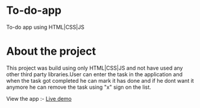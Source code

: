 # To-do-app
To-do app using HTML|CSS|JS

# About the project 
This project was build using only HTML|CSS|JS and not have used any other third party libraries.User can enter the task in the application and when the task got completed he can mark it has done and if he dont want it anymore he can remove the task using "x" sign on the list.

View the app :- [Live demo](https://sagarnaikg.github.io/To-do-app/index.html)



